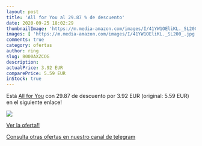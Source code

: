 ```yaml
---
layout: post
title: 'All for You al 29.87 % de descuento'
date: 2020-09-25 18:02:29
thumbnailImage: 'https://m.media-amazon.com/images/I/41YW1OEliKL._SL200_.jpg'
images: [ 'https://m.media-amazon.com/images/I/41YW1OEliKL._SL200_.jpg' ]
comments: true
category: ofertas
author: ring
slug: B000AXZCOG
description:
actualPrice: 3.92 EUR
comparePrice: 5.59 EUR
inStock: true
---
```


Está [All for You](https://www.amazon.com/dp/B000AXZCOG/?tag=redken08-20) con 29.87 de descuento por 3.92 EUR (original: 5.59 EUR) en el siguiente enlace!

[![](https://m.media-amazon.com/images/I/41YW1OEliKL._SL200_.jpg)](https://www.amazon.com/dp/B000AXZCOG/?tag=redken08-20)

[Ver la oferta!!](https://www.amazon.com/dp/B000AXZCOG/?tag=redken08-20)

[Consulta otras ofertas en nuestro canal de telegram](https://t.me/s/ofertas25)
